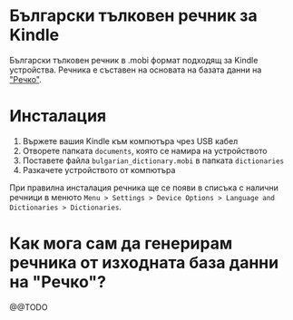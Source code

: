 # Български тълковен речник за Kindle

Български тълковен речник в .mobi формат подходящ за Kindle устройства. Речника е съставен на основата на базата данни на ["Речко"](https://rechnik.chitanka.info/about).

# Инсталация

1. Вържете вашия Kindle към компютъра чрез USB кабел
2. Отворете папката `documents`, която се намира на устройството
3. Поставете файла `bulgarian_dictionary.mobi` в папката `dictionaries`
4. Разкачете устройството от компютъра

При правилна инсталация речника ще се появи в списъка с налични речници в менюто `Menu > Settings > Device Options > Language and Dictionaries > Dictionaries`.


# Как мога сам да генерирам речника от изходната база данни на "Речко"?

@@TODO